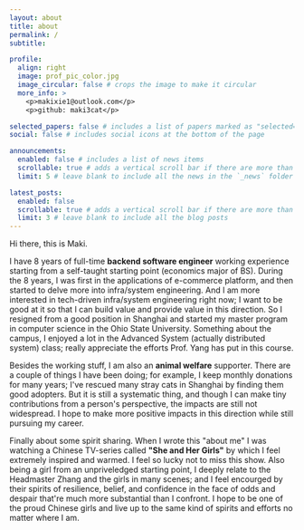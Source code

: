 ```yaml
---
layout: about
title: about
permalink: /
subtitle:

profile:
  align: right
  image: prof_pic_color.jpg
  image_circular: false # crops the image to make it circular
  more_info: >
    <p>makixie1@outlook.com</p>
    <p>github: maki3cat</p>

selected_papers: false # includes a list of papers marked as "selected={true}"
social: false # includes social icons at the bottom of the page

announcements:
  enabled: false # includes a list of news items
  scrollable: true # adds a vertical scroll bar if there are more than 3 news items
  limit: 5 # leave blank to include all the news in the `_news` folder

latest_posts:
  enabled: false
  scrollable: true # adds a vertical scroll bar if there are more than 3 new posts items
  limit: 3 # leave blank to include all the blog posts
---
```


Hi there, this is Maki.

I have 8 years of full-time **backend software engineer** working experience starting from a self-taught starting point (economics major of BS). During the 8 years, I was first in the applications of e-commerce platform, and then started to delve more into infra/system engineering. And I am more interested in tech-driven infra/system engineering right now; I want to be good at it so that I can build value and provide value in this direction. So I resigned from a good position in Shanghai and started my master program in computer science in the Ohio State University. Something about the campus, I enjoyed a lot in the Advanced System (actually distributed system) class; really appreciate the efforts Prof. Yang has put in this course.

Besides the working stuff, I am also an **animal welfare** supporter. There are a couple of things I have been doing; for example, I keep monthly donations for many years; I've rescued many stray cats in Shanghai by finding them good adopters. But it is still a systematic thing, and though I can make tiny contributions from a person's perspective, the impacts are still not widespread. I hope to make more positive impacts in this direction while still pursuing my career.

Finally about some spirit sharing. When I wrote this "about me" I was watching a Chinese TV-series called **"She and Her Girls"** by which I feel extremely inspired and warmed. I feel so lucky not to miss this show. Also being a girl from an unpriveledged starting point, I deeply relate to the Headmaster Zhang and the girls in many scenes; and I feel encourged by their spirits of resilience, belief, and confidence in the face of odds and despair that're much more substantial than I confront. I hope to be one of the proud Chinese girls and live up to the same kind of spirits and efforts no matter where I am.
